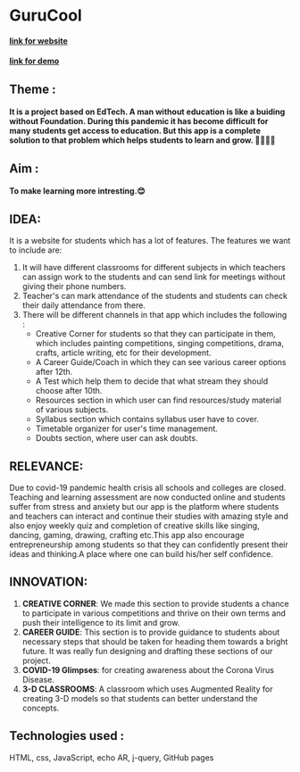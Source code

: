 # GuruCool
#### [link for website](https://purple-bit-logic-hackcation.github.io/Introductory-Webpage/)
#### [link for demo](https://youtu.be/JDW8dxhyUMo)

## Theme :
#### It is a project based on EdTech. A man without education is like a buiding without Foundation. During this pandemic it has become difficult for many students get access to education. But this app is a complete solution to that problem which helps students to learn and grow. 👩‍🎓👨‍🎓 

## Aim :
#### To make learning more intresting.😊

## IDEA:
It is a website for students which has a lot of features.
The features we want to include are:
1. It will have different classrooms for different subjects in which teachers can assign work to the students and can send link for meetings without giving their phone numbers.
2. Teacher's can mark attendance of the students and students can check their daily attendance from there.
3. There will be different channels in that app which includes the following :
   - Creative Corner for students so that they can participate in them, which includes painting competitions, singing competitions, drama, crafts, article writing, etc for their development.
   - A Career Guide/Coach in which they can see various career options after 12th.
   - A Test which help them to decide that what stream they should choose after 10th.
   - Resources section in which user can find resources/study material of various subjects.
   - Syllabus section which contains syllabus user have to cover.
   - Timetable organizer for user's time management.
   - Doubts section, where user can ask doubts.


## RELEVANCE:
Due to covid-19  pandemic health crisis all schools and colleges are closed. Teaching and learning assessment are now conducted online and students suffer from stress and anxiety but our app is the platform where students and teachers can interact and continue their studies with amazing style and also enjoy weekly quiz and completion of creative skills like singing, dancing, gaming, drawing, crafting etc.This app also encourage  entrepreneurship  among students so that they can  confidently present their ideas and thinking.A place where one can build his/her self confidence.

## INNOVATION:
1. **CREATIVE CORNER**: We made this section to provide students a chance to participate in various competitions and thrive on their own terms and push their intelligence to its limit and grow.
2. **CAREER GUIDE**: This section is to provide guidance to students about necessary steps that should be taken for heading them towards a bright future.
It was really fun designing and drafting these sections of our project.
3. **COVID-19 Glimpses**: for creating awareness about the Corona Virus Disease.
4. **3-D CLASSROOMS**: A classroom which uses Augmented Reality for creating 3-D models so that students can better understand the concepts.

## Technologies used :
HTML, css, JavaScript, echo AR, j-query, GitHub pages
